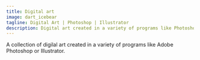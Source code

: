 ```yaml
---
title: Digital art
image: dart_icebear
tagline: Digital Art | Photoshop | Illustrator
description: Digital art created in a variety of programs like Photoshop or Illustrator
---
```


A collection of digilal art created in a variety of programs like Adobe Photoshop or Illustrator. 
